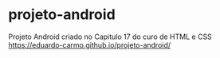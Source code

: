 # projeto-android
 Projeto Android criado no Capitulo 17 do curo de HTML e CSS
 https://eduardo-carmo.github.io/projeto-android/
